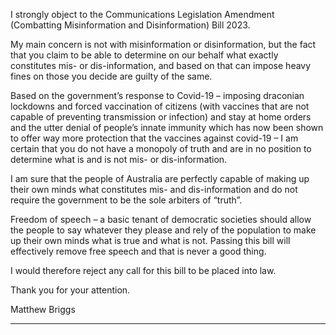 I strongly object to the Communications Legislation Amendment (Combatting Misinformation and
Disinformation) Bill 2023.

My main concern is not with misinformation or disinformation, but the fact that you claim to be able to
determine on our behalf what exactly constitutes mis- or dis-information, and based on that can impose
heavy fines on those you decide are guilty of the same.

Based on the government’s response to Covid-19 – imposing draconian lockdowns and forced
vaccination of citizens (with vaccines that are not capable of preventing transmission or infection) and
stay at home orders and the utter denial of people’s innate immunity which has now been shown to
offer way more protection that the vaccines against covid-19 – I am certain that you do not have a
monopoly of truth and are in no position to determine what is and is not mis- or dis-information.

I am sure that the people of Australia are perfectly capable of making up their own minds what
constitutes mis- and dis-information and do not require the government to be the sole arbiters of
“truth”.

Freedom of speech – a basic tenant of democratic societies should allow the people to say whatever
they please and rely of the population to make up their own minds what is true and what is not. Passing
this bill will effectively remove free speech and that is never a good thing.


I would therefore reject any call for this bill to be placed into law.


Thank you for your attention.


Matthew Briggs


-----

